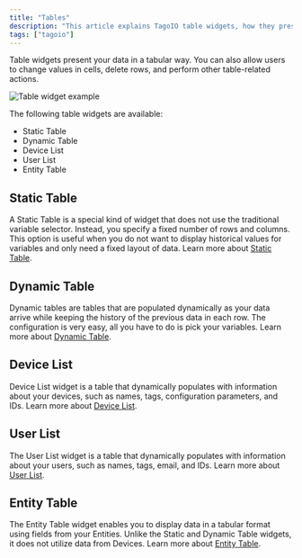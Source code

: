 ```yaml
---
title: "Tables"
description: "This article explains TagoIO table widgets, how they present data in tabular form, and lists the available table widget types with a short description for the Static Table."
tags: ["tagoio"]
---
```

Table widgets present your data in a tabular way. You can also allow users to change values in cells, delete rows, and perform other table-related actions.

![Table widget example](/docs_imagem/tagoio/tables-2.png)

The following table widgets are available:
- Static Table
- Dynamic Table
- Device List
- User List
- Entity Table

## Static Table

A Static Table is a special kind of widget that does not use the traditional variable selector. Instead, you specify a fixed number of rows and columns. This option is useful when you do not want to display historical values for variables and only need a fixed layout of data. Learn more about [Static Table](/docs/tagoio/widgets/tables/static-table-widget).

## Dynamic Table

Dynamic tables are tables that are populated dynamically as your data arrive while keeping the history of the previous data in each row. The configuration is very easy, all you have to do is pick your variables. Learn more about [Dynamic Table](/docs/tagoio/widgets/tables/dynamic-table-widget).

## Device List

Device List widget is a table that dynamically populates with information about your devices, such as names, tags, configuration parameters, and IDs. Learn more about [Device List](/docs/tagoio/widgets/tables/device-list-widget).

## User List

The User List widget is a table that dynamically populates with information about your users, such as names, tags, email, and IDs. Learn more about [User List](/docs/tagoio/widgets/tables/user-list-widget).

## Entity Table

The Entity Table widget enables you to display data in a tabular format using fields from your Entities. Unlike the Static and Dynamic Table widgets, it does not utilize data from Devices. Learn more about [Entity Table](/docs/tagoio/widgets/tables/entity-table-widget).
